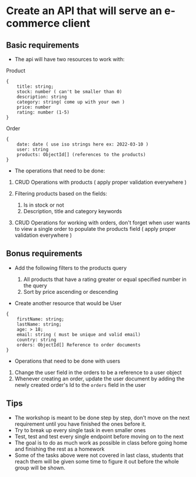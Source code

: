 # Create an API that will serve an e-commerce client

## Basic requirements

- The api will have two resources to work with:

Product

```
{
    title: string;
    stock: number ( can't be smaller than 0)
    description: string
    category: string( come up with your own )
    price: number
    rating: number (1-5)
}
```

Order

```
{
    date: date ( use iso strings here ex: 2022-03-10 )
    user: string
    products: ObjectId[] (references to the products)
}
```

- The operations that need to be done:

1. CRUD Operations with products ( apply proper validation everywhere )
2. Filtering products based on the fields:

   1. Is in stock or not
   2. Description, title and category keywords

3. CRUD Operations for working with orders, don't forget when user wants to view a single order to populate the products field ( apply proper validation everywhere )

## Bonus requirements

- Add the following filters to the products query

  1. All products that have a rating greater or equal specified number in the query
  2. Sort by price ascending or descending

- Create another resource that would be User

```
{
    firstName: string;
    lastName: string;
    age: > 18;
    email: string ( must be unique and valid email)
    country: string
    orders: ObjectId[] Reference to order documents
}
```

- Operations that need to be done with users

1. Change the user field in the orders to be a reference to a user object
2. Whenever creating an order, update the user document by adding the newly created order's Id to the `orders` field in the user

## Tips

- The workshop is meant to be done step by step, don't move on the next requirement until you have finished the ones before it.
- Try to break up every single task in even smaller ones
- Test, test and test every single endpoint before moving on to the next
- The goal is to do as much work as possible in class before going home and finishing the rest as a homework
- Some of the tasks above were not covered in last class, students that reach them will be given some time to figure it out before the whole group will be shown.
